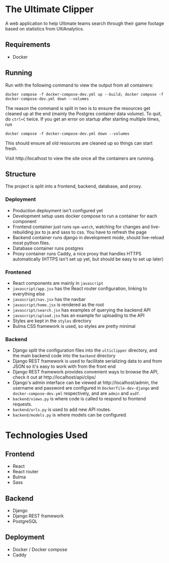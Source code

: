 # The Ultimate Clipper
A web application to help Ultimate teams search through their game footage based on statistics from UltiAnalytics.

## Requirements
- Docker

## Running
Run with the following command to view the output from all containers:
```
docker compose -f docker-compose-dev.yml up --build; docker compose -f docker-compose-dev.yml down --volumes
```
The reason the command is split in two is to ensure the resources get cleaned up at the end (mainly the Postgres container data volume). To quit, do `ctrl+C` twice. If you get an error on startup after starting multiple times, run
```
docker compose -f docker-compose-dev.yml down --volumes
```
This should ensure all old resources are cleaned up so things can start fresh.

Visit http://localhost to view the site once all the containers are running.

## Structure
The project is split into a frontend, backend, database, and proxy.
### Deployment
- Production deployment isn't configured yet
- Development setup uses docker compose to run a container for each component
- Frontend container just runs `npm-watch`, watching for changes and live-rebuilding jsx to js and sass to css. You have to refresh the page
- Backend container runs django in development mode, should live-reload most python files.
- Database container runs postgres
- Proxy container runs Caddy, a nice proxy that handles HTTPS automatically (HTTPS isn't set up yet, but should be easy to set up later)

### Frontened
- React components are mainly in `javascript`
- `javascript/app.jsx` has the React router configuration, linking to everything else
- `javascript/nav.jsx` has the navbar
- `javascript/home.jsx` is rendered as the root
- `javascript/search.jsx` has examples of querying the backend API
- `javascript/upload.jsx` has an example for uploading to the API
- Styles are kept in the `styles` directory
- Bulma CSS framework is used, so styles are pretty minimal

### Backend
- Django split the configuration files into the `ulticlipper` directory, and the main backend code into the `backend` directory
- Django REST framework is used to facilitate serializing data to and from JSON so it's easy to work with from the front end
- Django REST framework provides convenient ways to browse the API, check it out at http://localhost/api/clips/
- Django's admin interface can be viewed at http://localhost/admin, the username and password are configured in `Dockerfile-dev-django` and `docker-compose-dev.yml` respectively, and are `admin` and `asdf`.
- `backend/views.py` is where code is called to respond to frontend requests.
- `backend/urls.py` is used to add new API routes.
- `backend/models.py` is where models can be configured.

# Technologies Used
## Frontend
- React
- React router
- Bulma
- Sass

## Backend
- Django
- Django REST framework
- PostgreSQL

## Deployment
- Docker / Docker compose
- Caddy
